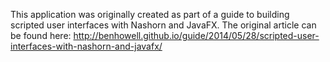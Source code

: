 This application was originally created as part of a guide to building scripted user interfaces with Nashorn and JavaFX. The original article can be found here: http://benhowell.github.io/guide/2014/05/28/scripted-user-interfaces-with-nashorn-and-javafx/
